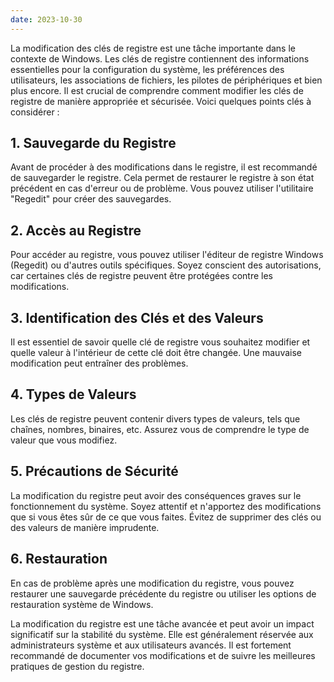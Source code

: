 ```yaml
---
date: 2023-10-30
---
```


La modification des clés de registre est une tâche importante dans le contexte de Windows. Les clés de registre contiennent des informations essentielles pour la configuration du système, les préférences des utilisateurs, les associations de fichiers, les pilotes de périphériques et bien plus encore. Il est crucial de comprendre comment modifier les clés de registre de manière appropriée et sécurisée. Voici quelques points clés à considérer :

## 1. Sauvegarde du Registre

Avant de procéder à des modifications dans le registre, il est recommandé de sauvegarder le registre. Cela permet de restaurer le registre à son état précédent en cas d'erreur ou de problème. Vous pouvez utiliser l'utilitaire "Regedit" pour créer des sauvegardes.

## 2. Accès au Registre

Pour accéder au registre, vous pouvez utiliser l'éditeur de registre Windows (Regedit) ou d'autres outils spécifiques. Soyez conscient des autorisations, car certaines clés de registre peuvent être protégées contre les modifications.

## 3. Identification des Clés et des Valeurs

Il est essentiel de savoir quelle clé de registre vous souhaitez modifier et quelle valeur à l'intérieur de cette clé doit être changée. Une mauvaise modification peut entraîner des problèmes.

## 4. Types de Valeurs

Les clés de registre peuvent contenir divers types de valeurs, tels que chaînes, nombres, binaires, etc. Assurez vous de comprendre le type de valeur que vous modifiez.

## 5. Précautions de Sécurité

La modification du registre peut avoir des conséquences graves sur le fonctionnement du système. Soyez attentif et n'apportez des modifications que si vous êtes sûr de ce que vous faites. Évitez de supprimer des clés ou des valeurs de manière imprudente.

## 6. Restauration

En cas de problème après une modification du registre, vous pouvez restaurer une sauvegarde précédente du registre ou utiliser les options de restauration système de Windows.

La modification du registre est une tâche avancée et peut avoir un impact significatif sur la stabilité du système. Elle est généralement réservée aux administrateurs système et aux utilisateurs avancés. Il est fortement recommandé de documenter vos modifications et de suivre les meilleures pratiques de gestion du registre.

